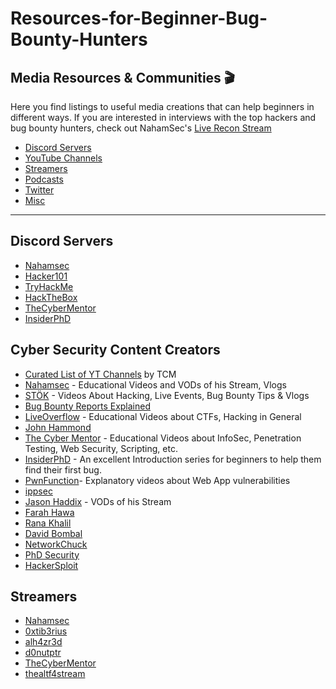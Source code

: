 # Resources-for-Beginner-Bug-Bounty-Hunters

## Media Resources & Communities 🎬
Here you find listings to useful media creations that can help beginners in different ways.
If you are interested in interviews with the top hackers and bug bounty hunters, check out NahamSec's [Live Recon Stream](https://www.youtube.com/playlist?list=PLKAaMVNxvLmAkqBkzFaOxqs3L66z2n8LA)

- [Discord Servers](#Discord-Servers)
- [YouTube Channels](#Youtube-Channels)
- [Streamers](#Streamers)
- [Podcasts](#Podcasts)
- [Twitter](#Twitter)
- [Misc](#Misc)

---

## Discord Servers
- [Nahamsec](https://discord.gg/d6dENAq)
- [Hacker101](https://discord.gg/WrCTm8h)
- [TryHackMe](https://discord.gg/KsAEejZ)
- [HackTheBox](https://discord.gg/FrRJ3Z8)
- [TheCyberMentor](https://discord.gg/)
- [InsiderPhD](https://discord.gg/rdQcSk7a)


## Cyber Security Content Creators
- [Curated List of YT Channels](https://threader.app/thread/1248351836672872456) by TCM
- [Nahamsec](https://www.youtube.com/nahamsec) - Educational Videos and VODs of his Stream, Vlogs
- [STÖK](https://www.youtube.com/channel/UCQN2DsjnYH60SFBIA6IkNwg) - Videos About Hacking, Live Events, Bug Bounty Tips & Vlogs
- [Bug Bounty Reports Explained](https://www.youtube.com/c/bugbountyreportsexplained/)
- [LiveOverflow](https://www.youtube.com/channel/UClcE-kVhqyiHCcjYwcpfj9w) - Educational Videos about CTFs, Hacking in General
- [John Hammond](https://www.youtube.com/@_JohnHammond)
- [The Cyber Mentor](https://www.youtube.com/TheCyberMentor) - Educational Videos about InfoSec, Penetration Testing, Web Security, Scripting, etc.
- [InsiderPhD](https://www.youtube.com/insiderphd) - An excellent Introduction series for beginners to help them find their first bug.
- [PwnFunction](https://www.youtube.com/PwnFunction)- Explanatory videos about Web App vulnerabilities
- [ippsec](https://www.youtube.com/ippsec)
- [Jason Haddix](https://www.youtube.com/channel/UCk0f0svao7AKeK3RfiWxXEA) - VODs of his Stream
- [Farah Hawa](https://www.youtube.com/c/farahhawa)
- [Rana Khalil](https://www.youtube.com/@RanaKhalil101)
- [David Bombal](https://www.youtube.com/@davidbombal)
- [NetworkChuck](https://www.youtube.com/NetworkChuck)
- [PhD Security](https://www.youtube.com/@phd_security)
- [HackerSploit](https://www.youtube.com/HackerSploit)

## Streamers
- [Nahamsec](https://www.twitch.com/nahamsec) 
- [0xtib3rius](https://www.twitch.tv/0xtib3rius) 
- [alh4zr3d](https://www.twitch.tv/alh4zr3d)
- [d0nutptr](https://www.twitch.tv/d0nutptr/) 
- [TheCyberMentor](https://twitch.tv/thecybermentor)
- [thealtf4stream](https://www.twitch.tv/thealtf4stream)
